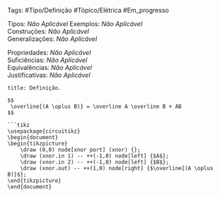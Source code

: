Tags: #Tipo/Definição #Tópico/Elétrica #Em_progresso

Tipos: _Não Aplicável_ 
Exemplos: _Não Aplicável_  
Construções: _Não Aplicável_  
Generalizações: _Não Aplicável_

Propriedades: _Não Aplicável_  
Suficiências: _Não Aplicável_  
Equivalências: _Não Aplicável_  
Justificativas: _Não Aplicável_

```ad-abstract
title: Definição.

$$
 \overline{(A \oplus B)} = \overline A \overline B + AB
$$

```tikz  
\usepackage{circuitikz}
\begin{document}
\begin{tikzpicture}
    \draw (0,0) node[xnor port] (xnor) {};
    \draw (xnor.in 1) -- ++(-1,0) node[left] {$A$};
    \draw (xnor.in 2) -- ++(-1,0) node[left] {$B$};
    \draw (xnor.out) -- ++(1,0) node[right] {$\overline{(A \oplus B)}$};
\end{tikzpicture}
\end{document}

```
